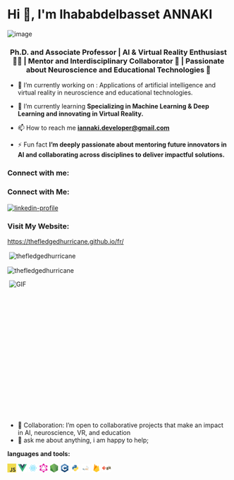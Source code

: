 <h1>Hi 👋, I'm Ihababdelbasset ANNAKI </h1>

![image](https://img.shields.io/github/followers/thefledgedhurricane?label=follow&style=social)

<h3 align="center">Ph.D. and Associate Professor | AI & Virtual Reality Enthusiast 🧑‍💻 | Mentor and Interdisciplinary Collaborator 🌟 | Passionate about Neuroscience and Educational Technologies 🚀</h3>

- 🔭 I’m currently working on  : Applications of artificial intelligence and virtual reality in neuroscience and educational technologies.

- 🌱 I’m currently learning **Specializing in Machine Learning & Deep Learning and innovating in Virtual Reality.** 

- 📫 How to reach me **iannaki.developer@gmail.com**

- ⚡ Fun fact **I’m deeply passionate about mentoring future innovators in AI and collaborating across disciplines to deliver impactful solutions.**

<h3 align="left">Connect with me:</h3>
<p align="left">
<h3 align="left">Connect with Me:</h3> <p align="left"> <a href="https://www.linkedin.com/in/ihababdelbasset-annaki/" target="blank"><img align="center" src="https://cdn.jsdelivr.net/npm/simple-icons@3.0.1/icons/linkedin.svg" alt="linkedin-profile" height="30" width="40" /></a> </p> <h3 align="left">Visit My Website:</h3> <p><a href="https://thefledgedhurricane.github.io/fr/" target="blank">https://thefledgedhurricane.github.io/fr/</a></p> <p>&nbsp;<img align="center" src="https://github-readme-stats.vercel.app/api?username=thefledgedhurricane&show_icons=true&locale=en" alt="thefledgedhurricane" /></p> <p><img align="center" src="https://github-readme-stats.vercel.app/api/top-langs?username=thefledgedhurricane&show_icons=true&locale=en&layout=compact" alt="thefledgedhurricane" /></p> <img align="right" alt="GIF" src="https://github.com/abhisheknaiidu/abhisheknaiidu/blob/master/code.gif?raw=true" width="500" height="320" />
  
- 🤝 Collaboration: I’m open to collaborative projects that make an impact in AI, neuroscience, VR, and education
- 💬 ask me about anything, i am happy to help;

**languages and tools:**  

<code><img height="20" src="https://raw.githubusercontent.com/github/explore/80688e429a7d4ef2fca1e82350fe8e3517d3494d/topics/javascript/javascript.png"></code>
<code><img height="20" src="https://raw.githubusercontent.com/github/explore/80688e429a7d4ef2fca1e82350fe8e3517d3494d/topics/vue/vue.png"></code>
<code><img height="20" src="https://raw.githubusercontent.com/github/explore/80688e429a7d4ef2fca1e82350fe8e3517d3494d/topics/react/react.png"></code>
<code><img height="20" src="https://raw.githubusercontent.com/github/explore/5c058a388828bb5fde0bcafd4bc867b5bb3f26f3/topics/graphql/graphql.png"></code>
<code><img height="20" src="https://raw.githubusercontent.com/github/explore/80688e429a7d4ef2fca1e82350fe8e3517d3494d/topics/nodejs/nodejs.png"></code>
<code><img height="20" src="https://raw.githubusercontent.com/github/explore/80688e429a7d4ef2fca1e82350fe8e3517d3494d/topics/cpp/cpp.png"></code>
<code><img height="20" src="https://raw.githubusercontent.com/github/explore/80688e429a7d4ef2fca1e82350fe8e3517d3494d/topics/python/python.png"></code>
<code><img height="20" src="https://raw.githubusercontent.com/github/explore/80688e429a7d4ef2fca1e82350fe8e3517d3494d/topics/mysql/mysql.png"></code>
<code><img height="20" src="https://raw.githubusercontent.com/github/explore/80688e429a7d4ef2fca1e82350fe8e3517d3494d/topics/firebase/firebase.png"></code>
<code><img height="20" src="https://raw.githubusercontent.com/github/explore/80688e429a7d4ef2fca1e82350fe8e3517d3494d/topics/git/git.png"></code>
